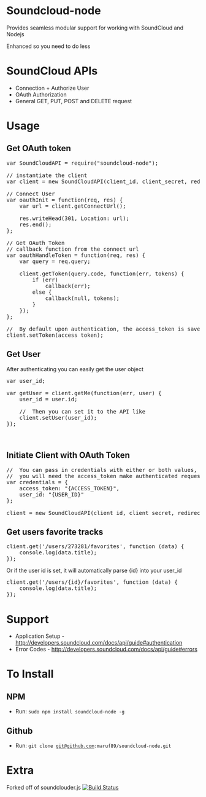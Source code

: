 Soundcloud-node
===============

Provides seamless modular support for working with SoundCloud and Nodejs

Enhanced so you need to do less


SoundCloud APIs
===============
- Connection + Authorize User
- OAuth Authorization
- General GET, PUT, POST and DELETE request

Usage
==============

Get OAuth token
---------------
<pre>
var SoundCloudAPI = require("soundcloud-node");

// instantiate the client
var client = new SoundCloudAPI(client_id, client_secret, redirect_uri);

// Connect User
var oauthInit = function(req, res) {
	var url = client.getConnectUrl();

    res.writeHead(301, Location: url);
    res.end();
};

// Get OAuth Token
// callback function from the connect url
var oauthHandleToken = function(req, res) {
	var query = req.query;

	client.getToken(query.code, function(err, tokens) {
        if (err)
            callback(err);
        else {
            callback(null, tokens);
        }
    });
};

//  By default upon authentication, the access_token is saved, but you can add it like
client.setToken(access_token);
</pre>

Get User
--------
After authenticating you can easily get the user object
<pre>
var user_id;

var getUser = client.getMe(function(err, user) {
    user_id = user.id;

    //  Then you can set it to the API like
    client.setUser(user_id);
});


</pre>

Initiate Client with OAuth Token
--------------------------------
<pre>
//  You can pass in credentials with either or both values, but 
//  you will need the access_token make authenticated requests
var credentials = {
    access_token: "{ACCESS_TOKEN}",
    user_id: "{USER_ID}"
};

client = new SoundCloudAPI(client_id, client_secret, redirect_uri, credentials);
</pre>


Get users favorite tracks
-------------------------
<pre>
client.get('/users/273281/favorites', function (data) {
	console.log(data.title);
});
</pre>
Or if the user id is set, it will automatically parse {id} into your user_id
<pre>
client.get('/users/{id}/favorites', function (data) {
    console.log(data.title);
});
</pre>


Support
============
- Application Setup - http://developers.soundcloud.com/docs/api/guide#authentication
- Error Codes - http://developers.soundcloud.com/docs/api/guide#errors


To Install
============

NPM
---------
- Run: <code>sudo npm install soundcloud-node -g</code>

Github
---------
- Run: <code>git clone git@github.com:maruf89/soundcloud-node.git</code>

Extra
============
Forked off of soundclouder.js [![Build Status](https://api.travis-ci.org/khilnani/soundclouder.js.png?branch=master)](https://travis-ci.org/khilnani/soundclouder.js)


